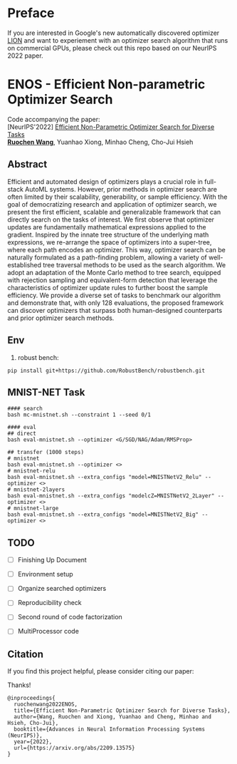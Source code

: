 # Preface

If you are interested in Google's new automatically discovered optimizer [LION](https://arxiv.org/abs/2302.06675) and want to experiement with an optimizer search algorithm that runs on commercial GPUs, please check out this repo based on our NeurIPS 2022 paper.


# ENOS - Efficient Non-parametric Optimizer Search

Code accompanying the paper:<br>
[NeurIPS'2022] [Efficient Non-Parametric Optimizer Search for Diverse Tasks](https://arxiv.org/abs/2209.13575)<br>
[**Ruochen Wang**](ruocwang.github.io), Yuanhao Xiong, Minhao Cheng, Cho-Jui Hsieh

## Abstract

Efficient and automated design of optimizers plays a crucial role in full-stack AutoML systems. However, prior methods in optimizer search are often limited by their scalability, generability, or sample efficiency. With the goal of democratizing research and application of optimizer search, we present the first efficient, scalable and generalizable framework that can directly search on the tasks of interest. We first observe that optimizer updates are fundamentally mathematical expressions applied to the gradient. Inspired by the innate tree structure of the underlying math expressions, we re-arrange the space of optimizers into a super-tree, where each path encodes an optimizer. This way, optimizer search can be naturally formulated as a path-finding problem, allowing a variety of well-established tree traversal methods to be used as the search algorithm. We adopt an adaptation of the Monte Carlo method to tree search, equipped with rejection sampling and equivalent-form detection that leverage the characteristics of optimizer update rules to further boost the sample efficiency. We provide a diverse set of tasks to benchmark our algorithm and demonstrate that, with only 128 evaluations, the proposed framework can discover optimizers that surpass both human-designed counterparts and prior optimizer search methods.


## Env
1. robust bench:
```
pip install git+https://github.com/RobustBench/robustbench.git
```


## MNIST-NET Task
```
#### search
bash mc-mnistnet.sh --constraint 1 --seed 0/1

#### eval
## direct
bash eval-mnistnet.sh --optimizer <G/SGD/NAG/Adam/RMSProp>

## transfer (1000 steps)
# mnistnet
bash eval-mnistnet.sh --optimizer <>
# mnistnet-relu
bash eval-mnistnet.sh --extra_configs "model=MNISTNetV2_Relu" --optimizer <>
# mnistnet-2layers
bash eval-mnistnet.sh --extra_configs "modelcZ=MNISTNetV2_2Layer" --optimizer <>
# mnistnet-large
bash eval-mnistnet.sh --extra_configs "model=MNISTNetV2_Big" --optimizer <>
```


## TODO
- [ ] Finishing Up Document
- [ ] Environment setup
- [ ] Organize searched optimizers
- [ ] Reproducibility check
- [ ] Second round of code factorization
- [ ] MultiProcessor code


## Citation
If you find this project helpful, please consider citing our paper:

Thanks!

```
@inproceedings{
  ruochenwang2022ENOS,
  title={Efficient Non-Parametric Optimizer Search for Diverse Tasks},
  author={Wang, Ruochen and Xiong, Yuanhao and Cheng, Minhao and Hsieh, Cho-Jui},
  booktitle={Advances in Neural Information Processing Systems (NeurIPS)},
  year={2022},
  url={https://arxiv.org/abs/2209.13575}
}
```
